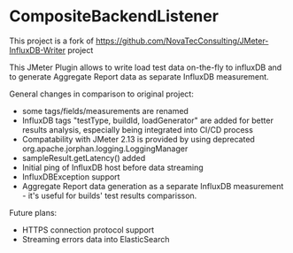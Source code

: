 # CompositeBackendListener
This project is a fork of https://github.com/NovaTecConsulting/JMeter-InfluxDB-Writer project

This JMeter Plugin allows to write load test data on-the-fly to influxDB and to generate Aggregate Report data as separate InfluxDB measurement.

General changes in comparison to original project:

- some tags/fields/measurements are renamed
- InfluxDB tags "testType, buildId, loadGenerator" are added for better results analysis, especially being integrated into CI/CD process 
- Compatability with JMeter 2.13 is provided by using deprecated org.apache.jorphan.logging.LoggingManager
- sampleResult.getLatency() added
- Initial ping of InfluxDB host before data streaming
- InfluxDBException support
- Aggregate Report data generation as a separate InfluxDB measurement - it's useful for builds' test results comparisson.

Future plans:
- HTTPS connection protocol support
- Streaming errors data into ElasticSearch
